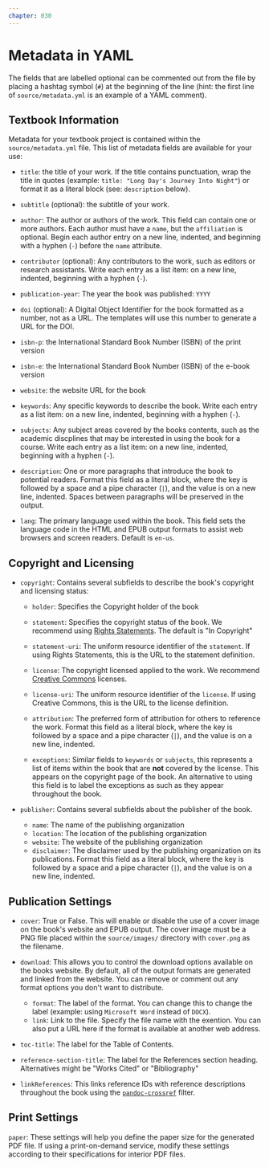 ```yaml
---
chapter: 030
---
```


# Metadata in YAML

The fields that are labelled optional can be commented out from the file by placing a hashtag symbol (`#`) at the beginning of the line (hint: the first line of `source/metadata.yml` is an example of a YAML comment). 

## Textbook Information

Metadata for your textbook project is contained within the `source/metadata.yml` file. This list of metadata fields are available for your use:

- `title`: the title of your work. If the title contains punctuation, wrap the title in quotes (example: `title: "Long Day's Journey Into Night"`) or format it as a literal block (see: `description` below).

- `subtitle` (optional): the subtitle of your work.

- `author`: The author or authors of the work. This field can contain one or more authors. Each author must have a `name`, but the `affiliation` is optional. Begin each author entry on a new line, indented, and beginning with a hyphen (`-`) before the `name` attribute.

- `contributor` (optional): Any contributors to the work, such as editors or research assistants. Write each entry as a list item: on a new line, indented, beginning with a hyphen (`-`).

- `publication-year`: The year the book was published: `YYYY`

- `doi` (optional): A Digital Object Identifier for the book formatted as a number, not as a URL. The templates will use this number to generate a URL for the DOI.

- `isbn-p`: the International Standard Book Number (ISBN) of the print version

- `isbn-e`: the International Standard Book Number (ISBN) of the e-book version

- `website`: the website URL for the book

- `keywords`: Any specific keywords to describe the book. Write each entry as a list item: on a new line, indented, beginning with a hyphen (`-`).

- `subjects`: Any subject areas covered by the books contents, such as the academic discplines that may be interested in using the book for a course. Write each entry as a list item: on a new line, indented, beginning with a hyphen (`-`).

- `description`: One or more paragraphs that introduce the book to potential readers. Format this field as a literal block, where the key is followed by a space and a pipe character (`|`), and the value is on a new line, indented. Spaces between paragraphs will be preserved in the output.

- `lang`: The primary language used within the book. This field sets the language code in the HTML and EPUB output formats to assist web browsers and screen readers. Default is `en-us`.

## Copyright and Licensing

- `copyright`: Contains several subfields to describe the book's copyright and licensing status:

    - `holder`: Specifies the Copyright holder of the book
    
    - `statement`: Specifies the copyright status of the book. We recommend using [Rights Statements](http://rightsstatements.org). The default is "In Copyright"
    
    - `statement-uri`: The uniform resource identifier of the `statement`. If using Rights Statements, this is the URL to the statement definition.
    
    - `license`: The copyright licensed applied to the work. We recommend [Creative Commons](https://creativecommons.org) licenses. 
    
    - `license-uri`: The uniform resource identifier of the `license`. If using Creative Commons, this is the URL to the license definition.

    - `attribution`: The preferred form of attribution for others to reference the work. Format this field as a literal block, where the key is followed by a space and a pipe character (`|`), and the value is on a new line, indented.

    - `exceptions`: Similar fields to `keywords` or `subjects`, this represents a list of items within the book that are **not** covered by the license. This appears on the copyright page of the book. An alternative to using this field is to label the exceptions as such as they appear throughout the book. 

- `publisher`: Contains several subfields about the publisher of the book.

    - `name`: The name of the publishing organization
    - `location`: The location of the publishing organization
    - `website`: The website of the publishing organization
    - `disclaimer`: The disclaimer used by the publishing organization on its publications. Format this field as a literal block, where the key is followed by a space and a pipe character (`|`), and the value is on a new line, indented.

## Publication Settings

- `cover`: True or False. This will enable or disable the use of a cover image on the book's website and EPUB output. The cover image must be a PNG file placed within the `source/images/` directory with `cover.png` as the filename.

- `download`: This allows you to control the download options available on the books website. By default, all of the output formats are generated and linked from the website. You can remove or comment out any format options you don't want to distribute. 

    - `format`: The label of the format. You can change this to change the label (example: using `Microsoft Word` instead of `DOCX`).
    - `link`: Link to the file. Specify the file name with the exention. You can also put a URL here if the format is available at another web address.

- `toc-title`: The label for the Table of Contents.

- `reference-section-title`: The label for the References section heading. Alternatives might be "Works Cited" or "Bibliography"

- `linkReferences`: This links reference IDs with reference descriptions throughout the book using the [`pandoc-crossref`](https://lierdakil.github.io/pandoc-crossref/) filter. 

## Print Settings

`paper`: These settings will help you define the paper size for the generated PDF file. If using a print-on-demand service, modify these settings according to their specifications for interior PDF files.